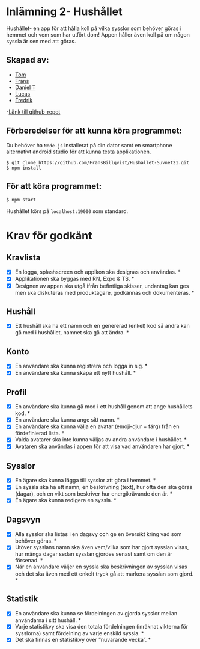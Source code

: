 # Inlämning 2- Hushållet

Hushållet- en app för att hålla koll på vilka sysslor som behöver göras i hemmet och vem som har utfört dom! Appen håller även koll på om någon syssla är sen med att göras.


## Skapad av:

- [Tom](https://github.com/LuminTompa)
- [Frans](https://https://github.com/FransBillqvist)
- [Daniel T](https://https://github.com/DTSD21)
- [Lucas](https://github.com/LucBen93)
- [Fredrik](https://github.com/FredrikGro)

-[Länk till github-repot](https://github.com/FransBillqvist/Hushallet-Suvnet21)

## Förberedelser för att kunna köra programmet:

Du behöver ha `Node.js` installerat på din dator samt en smartphone alternativt android studio för att kunna testa applikationen.

```
$ git clone https://github.com/FransBillqvist/Hushallet-Suvnet21.git
$ npm install
```

## För att köra programmet:

```
$ npm start
```

Hushållet körs på `localhost:19000` som standard.

# Krav för godkänt

## Kravlista

- [x] En logga, splashscreen och appikon ska designas och användas. *
- [x] Applikationen ska byggas med RN, Expo & TS. *
- [x] Designen av appen ska utgå ifrån befintliga skisser, undantag kan ges men ska diskuteras
med produktägare, godkännas och dokumenteras. *

## Hushåll

- [x] Ett hushåll ska ha ett namn och en genererad (enkel) kod så andra kan gå med i hushållet,
namnet ska gå att ändra. *

## Konto

- [x] En användare ska kunna registrera och logga in sig. *
- [x] En användare ska kunna skapa ett nytt hushåll. *

## Profil

- [x] En användare ska kunna gå med i ett hushåll genom att ange hushållets kod. *
- [x] En användare ska kunna ange sitt namn. *
- [x] En användare ska kunna välja en avatar (emoji-djur + färg) från en fördefinierad lista. *
- [x] Valda avatarer ska inte kunna väljas av andra användare i hushållet. *
- [x] Avataren ska användas i appen för att visa vad användaren har gjort. *

## Sysslor

- [x] En ägare ska kunna lägga till sysslor att göra i hemmet. *
- [x] En syssla ska ha ett namn, en beskrivning (text), hur ofta den ska göras (dagar), och en
vikt som beskriver hur energikrävande den är. *
- [x] En ägare ska kunna redigera en syssla. *

## Dagsvyn
- [x] Alla sysslor ska listas i en dagsvy och ge en översikt kring vad som behöver göras. *
- [x] Utöver sysslans namn ska även vem/vilka som har gjort sysslan visas, hur många dagar
sedan sysslan gjordes senast samt om den är försenad. *
- [x] När en användare väljer en syssla ska beskrivningen av sysslan visas och det ska även
med ett enkelt tryck gå att markera sysslan som gjord. *

## Statistik

- [x] En användare ska kunna se fördelningen av gjorda sysslor mellan användarna i sitt
hushåll. *
- [x] Varje statistikvy ska visa den totala fördelningen (inräknat vikterna för sysslorna) samt
fördelning av varje enskild syssla. *
- [x] Det ska finnas en statistikvy över ”nuvarande vecka”. *